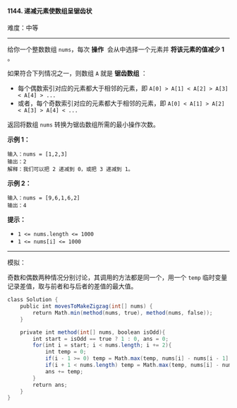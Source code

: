 #### 1144. 递减元素使数组呈锯齿状

难度：中等

---

给你一个整数数组 `nums`，每次  **操作**  会从中选择一个元素并  **将该元素的值减少 1** 。

如果符合下列情况之一，则数组 `A` 就是  **锯齿数组** ：

*   每个偶数索引对应的元素都大于相邻的元素，即 `A[0] > A[1] < A[2] > A[3] < A[4] > ...`
*   或者，每个奇数索引对应的元素都大于相邻的元素，即 `A[0] < A[1] > A[2] < A[3] > A[4] < ...`

返回将数组 `nums` 转换为锯齿数组所需的最小操作次数。

 **示例 1：** 

```
输入：nums = [1,2,3]
输出：2
解释：我们可以把 2 递减到 0，或把 3 递减到 1。
```

 **示例 2：** 

```
输入：nums = [9,6,1,6,2]
输出：4
```

 **提示：** 

*   `1 <= nums.length <= 1000`
*   `1 <= nums[i] <= 1000`

---

模拟：

奇数和偶数两种情况分别讨论，其调用的方法都是同一个，用一个 `temp` 临时变量记录差值，取与前者和与后者的差值的最大值。

```java
class Solution {
    public int movesToMakeZigzag(int[] nums) {
        return Math.min(method(nums, true), method(nums, false));
    }

    private int method(int[] nums, boolean isOdd){
        int start = isOdd == true ? 1 : 0, ans = 0;
        for(int i = start; i < nums.length; i += 2){
            int temp = 0;
            if(i - 1 >= 0) temp = Math.max(temp, nums[i] - nums[i - 1] + 1);
            if(i + 1 < nums.length) temp = Math.max(temp, nums[i] - nums[i + 1] + 1);
            ans += temp; 
        }
        return ans;
    }
}
```